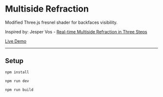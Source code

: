 # Multiside Refraction

Modified Three.js fresnel shader for backfaces visibility.

Inspired by: Jesper Vos - 
[Real-time Multiside Refraction in Three Steps](https://tympanus.net/codrops/2019/10/29/real-time-multiside-refraction-in-three-steps/)

[Live Demo](https://multiside-refraction.vercel.app)

---

## Setup

```bash
npm install

npm run dev

npm run build
```